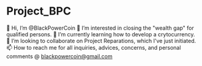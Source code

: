 # Project_BPC
👋 Hi, I’m @BlackPowerCoin
👀 I’m interested in closing the "wealth gap" for qualified persons.
🌱 I’m currently learning how to develop a crytocurrency.
💞️ I’m looking to collaborate on Project Reparations, which I've just initiated.
📫 How to reach me for all inquiries, advices, concerns, and personal comments @ blackpowercoin@gmail.com
